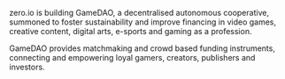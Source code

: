 zero.io is building GameDAO, a decentralised autonomous cooperative, summoned to foster sustainability and improve financing in video games, creative content, digital arts, e-sports and gaming as a profession.

GameDAO provides matchmaking and crowd based funding instruments, connecting and empowering loyal gamers, creators, publishers and investors.